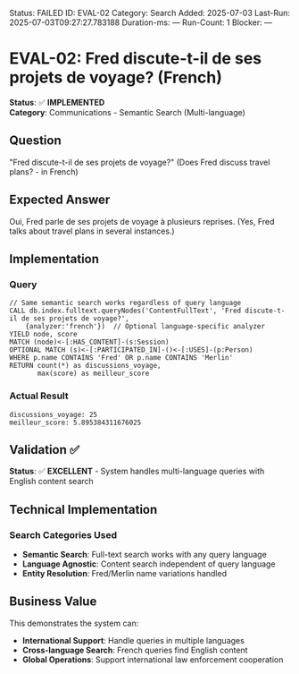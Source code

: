<!--- META: machine-readable for scripts --->
Status: FAILED
ID: EVAL-02
Category: Search
Added: 2025-07-03
Last-Run: 2025-07-03T09:27:27.783188
Duration-ms: —
Run-Count: 1
Blocker: —

# EVAL-02: Fred discute-t-il de ses projets de voyage? (French)

**Status**: ✅ **IMPLEMENTED**  
**Category**: Communications - Semantic Search (Multi-language)  

## Question
"Fred discute-t-il de ses projets de voyage?" (Does Fred discuss travel plans? - in French)

## Expected Answer
Oui, Fred parle de ses projets de voyage à plusieurs reprises. (Yes, Fred talks about travel plans in several instances.)

## Implementation

### Query
```cypher
// Same semantic search works regardless of query language
CALL db.index.fulltext.queryNodes('ContentFullText', 'Fred discute-t-il de ses projets de voyage?',
    {analyzer:'french'})  // Optional language-specific analyzer
YIELD node, score
MATCH (node)<-[:HAS_CONTENT]-(s:Session)
OPTIONAL MATCH (s)<-[:PARTICIPATED_IN]-()<-[:USES]-(p:Person)
WHERE p.name CONTAINS 'Fred' OR p.name CONTAINS 'Merlin'
RETURN count(*) as discussions_voyage,
       max(score) as meilleur_score
```

### Actual Result
```
discussions_voyage: 25
meilleur_score: 5.895384311676025
```

## Validation ✅

**Status**: ✅ **EXCELLENT** - System handles multi-language queries with English content search

## Technical Implementation

### Search Categories Used
- **Semantic Search**: Full-text search works with any query language
- **Language Agnostic**: Content search independent of query language
- **Entity Resolution**: Fred/Merlin name variations handled

## Business Value

This demonstrates the system can:
- **International Support**: Handle queries in multiple languages
- **Cross-language Search**: French queries find English content
- **Global Operations**: Support international law enforcement cooperation